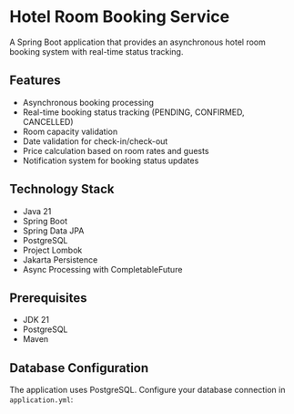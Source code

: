 # Hotel Room Booking Service

A Spring Boot application that provides an asynchronous hotel room booking system with real-time status tracking.

## Features

- Asynchronous booking processing
- Real-time booking status tracking (PENDING, CONFIRMED, CANCELLED)
- Room capacity validation
- Date validation for check-in/check-out
- Price calculation based on room rates and guests
- Notification system for booking status updates

## Technology Stack

- Java 21
- Spring Boot
- Spring Data JPA
- PostgreSQL
- Project Lombok
- Jakarta Persistence
- Async Processing with CompletableFuture

## Prerequisites

- JDK 21
- PostgreSQL
- Maven

## Database Configuration

The application uses PostgreSQL. Configure your database connection in `application.yml`:
